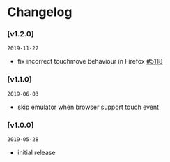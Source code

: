 # Changelog

### [v1.2.0]

`2019-11-22`

- fix incorrect touchmove behaviour in Firefox [\#5118](https://github.com/vant-ui/vant/pull/5118)

### [v1.1.0]

`2019-06-03`

- skip emulator when browser support touch event

### [v1.0.0]

`2019-05-28`

- initial release
